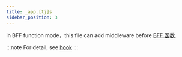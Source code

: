 ```yaml
---
title: _app.[tj]s
sidebar_position: 3
---
```


in BFF function mode，this file can add middleware before [BFF 函数](/docs/apis/app/hooks/api/functions/api).

:::note
For detail, see [hook](/docs/apis/app/runtime/bff/hook)
:::


